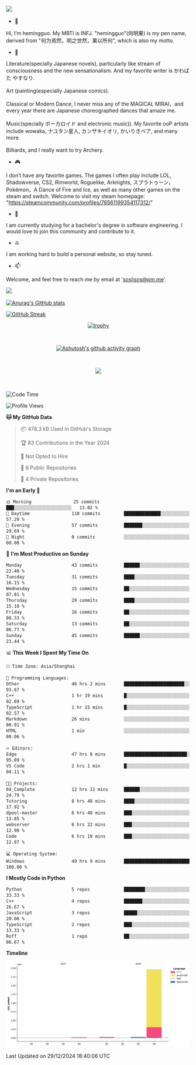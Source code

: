 ![](https://github.com/hemingguo/hemingguo/blob/main/butterfly_smile.png)

- 👋
  
Hi, I’m hemingguo. My MBTI is INFJ. "hemingguo"(何明果) is my pen name, derived from "何为焉然，明之世然，果以所何", which is also my motto.



- 🎨
  

Literature(specially Japanese novels), particularly like stream of consciousness and the new sensationalism. And my favorite writer is かわばた やすなり. <br><br>
Art (painting(especially Japanese comics). <br><br>
Classical or Modern Dance, I never miss any of the MAGICAL MIRAI，and every year there are Japanese choreographed dances that amaze me. <br><br>
Music(specially ボーカロイド and electronic music)). My favorite ooP artists include wowaka, ナユタン星人, カンザキイオリ, かいりきベア, and many more. <br><br>
Billiards, and I really want to try Archery.



- 🎮 


I don’t have any favorite games. The games I often play include LOL, Shadowverse, CS2, Rimworld, Roguelike, Arknights, スプラトゥーン，Pokémon，A Dance of Fire and Ice, as well as many other games on the steam and switch. Welcome to visit my steam homepage: "https://steamcommunity.com/profiles/76561199354117312/"



- 🌱



I am currently studying for a bachelor's degree in software engineering. I would love to join this community and contribute to it.



- ♎ 


I am working hard to build a personal website, so stay tuned.



- 📫 


Welcome, and feel free to reach me by email at 'sosljsos@pm.me'.


![](http://antzuhl.cn:4000/get/@hemingguo.readme)

[![Anurag's GitHub stats](https://github-readme-stats.vercel.app/api?username=hemingguo&show_icons=true&count_private=true&theme=aura&hide_border=true&icon_color=FF4500&text_color=76EE00)](https://github.com/anuraghazra/github-readme-stats)    



[![GitHub Streak](https://github-readme-streak-stats.herokuapp.com/?user=hemingguo&hide_border=true&theme=tokyonight)](https://git.io/streak-stats)

<div align="center">

[![trophy](https://github-profile-trophy.vercel.app/?username=hemingguo&theme=dracula)](https://github.com/ryo-ma/github-profile-trophy)

<br>

[![Ashutosh's github activity graph](https://github-readme-activity-graph.vercel.app/graph?username=hemingguo&theme=tokyo-night&hide_border=true)](https://github.com/ashutosh00710/github-readme-activity-graph)

</div>

<br>

<p align="center">
  <a href="https://skillicons.dev">
    <img src="https://skillicons.dev/icons?i=cpp,c,vim,py,clion,github,git,docker,java,js,idea,linux,md,matlab,nodejs,obsidian,pycharm,pytorch,qt,react,stackoverflow,unreal,unity,vscode,vue,windows" />
  </a>
</p>

<br>

<!--START_SECTION:waka-->
![Code Time](http://img.shields.io/badge/Code%20Time-1%2C845%20hrs%2059%20mins-blue)

![Profile Views](http://img.shields.io/badge/Profile%20Views-26-blue)

**🐱 My GitHub Data** 

> 📦 478.3 kB Used in GitHub's Storage 
 > 
> 🏆 83 Contributions in the Year 2024
 > 
> 🚫 Not Opted to Hire
 > 
> 📜 6 Public Repositories 
 > 
> 🔑 4 Private Repositories 
 > 
**I'm an Early 🐤** 

```text
🌞 Morning                25 commits          ███░░░░░░░░░░░░░░░░░░░░░░   13.02 % 
🌆 Daytime                110 commits         ██████████████░░░░░░░░░░░   57.29 % 
🌃 Evening                57 commits          ███████░░░░░░░░░░░░░░░░░░   29.69 % 
🌙 Night                  0 commits           ░░░░░░░░░░░░░░░░░░░░░░░░░   00.00 % 
```
📅 **I'm Most Productive on Sunday** 

```text
Monday                   43 commits          ██████░░░░░░░░░░░░░░░░░░░   22.40 % 
Tuesday                  31 commits          ████░░░░░░░░░░░░░░░░░░░░░   16.15 % 
Wednesday                15 commits          ██░░░░░░░░░░░░░░░░░░░░░░░   07.81 % 
Thursday                 29 commits          ████░░░░░░░░░░░░░░░░░░░░░   15.10 % 
Friday                   16 commits          ██░░░░░░░░░░░░░░░░░░░░░░░   08.33 % 
Saturday                 13 commits          ██░░░░░░░░░░░░░░░░░░░░░░░   06.77 % 
Sunday                   45 commits          ██████░░░░░░░░░░░░░░░░░░░   23.44 % 
```


📊 **This Week I Spent My Time On** 

```text
🕑︎ Time Zone: Asia/Shanghai

💬 Programming Languages: 
Other                    46 hrs 2 mins       ███████████████████████░░   93.67 % 
C++                      1 hr 19 mins        █░░░░░░░░░░░░░░░░░░░░░░░░   02.69 % 
TypeScript               1 hr 15 mins        █░░░░░░░░░░░░░░░░░░░░░░░░   02.57 % 
Markdown                 26 mins             ░░░░░░░░░░░░░░░░░░░░░░░░░   00.91 % 
HTML                     1 min               ░░░░░░░░░░░░░░░░░░░░░░░░░   00.06 % 

🔥 Editors: 
Edge                     47 hrs 8 mins       ████████████████████████░   95.89 % 
VS Code                  2 hrs 1 min         █░░░░░░░░░░░░░░░░░░░░░░░░   04.11 % 

🐱‍💻 Projects: 
04_Complete              12 hrs 11 mins      ██████░░░░░░░░░░░░░░░░░░░   24.79 % 
Tutoring                 8 hrs 48 mins       ████░░░░░░░░░░░░░░░░░░░░░   17.92 % 
dpool-master             6 hrs 48 mins       ███░░░░░░░░░░░░░░░░░░░░░░   13.85 % 
webserver                6 hrs 22 mins       ███░░░░░░░░░░░░░░░░░░░░░░   12.98 % 
Code                     6 hrs 19 mins       ███░░░░░░░░░░░░░░░░░░░░░░   12.87 % 

💻 Operating System: 
Windows                  49 hrs 9 mins       █████████████████████████   100.00 % 
```

**I Mostly Code in Python** 

```text
Python                   5 repos             ████████░░░░░░░░░░░░░░░░░   33.33 % 
C++                      4 repos             ███████░░░░░░░░░░░░░░░░░░   26.67 % 
JavaScript               3 repos             █████░░░░░░░░░░░░░░░░░░░░   20.00 % 
TypeScript               2 repos             ███░░░░░░░░░░░░░░░░░░░░░░   13.33 % 
Roff                     1 repo              ██░░░░░░░░░░░░░░░░░░░░░░░   06.67 % 
```



**Timeline**

![Lines of Code chart](https://raw.githubusercontent.com/hemingguo/hemingguo/main/assets/bar_graph.png)


 Last Updated on 29/12/2024 18:40:06 UTC
<!--END_SECTION:waka-->
<!---
hemingguo/hemingguo is a ✨ special ✨ repository because its `README.md` (this file) appears on your GitHub profile.
You can click the Preview link to take a look at your changes.
--->
